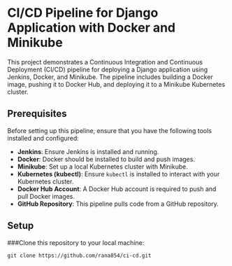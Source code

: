 # CI/CD Pipeline for Django Application with Docker and Minikube

This project demonstrates a Continuous Integration and Continuous Deployment (CI/CD) pipeline for deploying a Django application using Jenkins, Docker, and Minikube. The pipeline includes building a Docker image, pushing it to Docker Hub, and deploying it to a Minikube Kubernetes cluster.

## Prerequisites

Before setting up this pipeline, ensure that you have the following tools installed and configured:

- **Jenkins**: Ensure Jenkins is installed and running.
- **Docker**: Docker should be installed to build and push images.
- **Minikube**: Set up a local Kubernetes cluster with Minikube.
- **Kubernetes (kubectl)**: Ensure `kubectl` is installed to interact with your Kubernetes cluster.
- **Docker Hub Account**: A Docker Hub account is required to push and pull Docker images.
- **GitHub Repository**: This pipeline pulls code from a GitHub repository.

## Setup
###Clone this repository to your local machine:

```
git clone https://github.com/rana854/ci-cd.git
```
